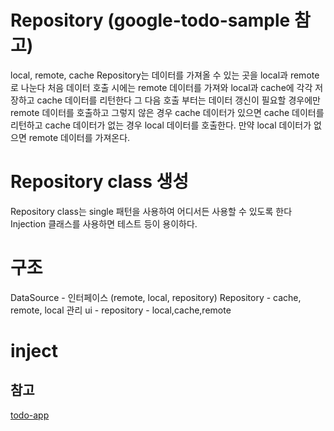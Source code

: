 # Repository (google-todo-sample 참고)
local, remote, cache
Repository는 데이터를 가져올 수 있는 곳을 local과 remote로 나눈다
처음 데이터 호출 시에는 remote 데이터를 가져와 local과 cache에 각각 저장하고 cache 데이터를 리턴한다
그 다음 호출 부터는 데이터 갱신이 필요할 경우에만 remote 데이터를 호출하고
그렇지 않은 경우 cache 데이터가 있으면 cache 데이터를 리턴하고
cache 데이터가 없는 경우 local 데이터를 호출한다.
만약 local 데이터가 없으면 remote 데이터를 가져온다.

# Repository class 생성
Repository class는 single 패턴을 사용하여 어디서든 사용할 수 있도록 한다
Injection 클래스를 사용하면 테스트 등이 용이하다.

# 구조
DataSource - 인터페이스 (remote, local, repository)
Repository - cache, remote, local 관리
ui - repository - local,cache,remote

# inject

## 참고
[todo-app](https://github.com/googlesamples/android-architecture/tree/todo-mvvm-databinding/)
